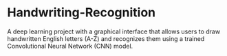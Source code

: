 # Handwriting-Recognition
A deep learning project with a graphical interface that allows users to draw handwritten English letters (A-Z) and recognizes them using a trained Convolutional Neural Network (CNN) model.
